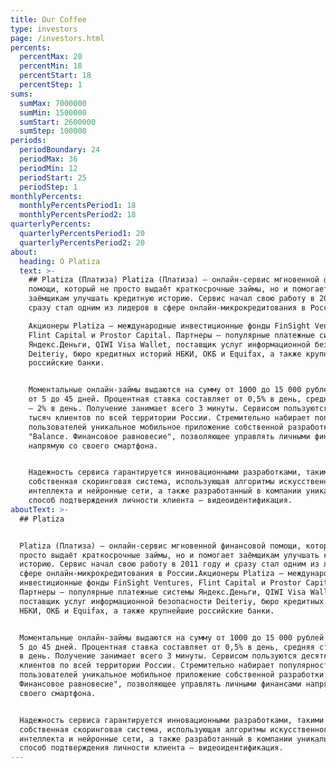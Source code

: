 ```yaml
---
title: Our Coffee
type: investors
page: /investors.html
percents:
  percentMax: 20
  percentMin: 18
  percentStart: 18
  percentStep: 1
sums:
  sumMax: 7000000
  sumMin: 1500000
  sumStart: 2600000
  sumStep: 100000
periods:
  periodBoundary: 24
  periodMax: 36
  periodMin: 12
  periodStart: 25
  periodStep: 1
monthlyPercents:
  monthlyPercentsPeriod1: 18
  monthlyPercentsPeriod2: 18
quarterlyPercents:
  quarterlyPercentsPeriod1: 20
  quarterlyPercentsPeriod2: 20
about:
  heading: O Platiza
  text: >-
    ## Platiza (Платиза) Platiza (Платиза) — онлайн-сервис мгновенной финансовой
    помощи, который не просто выдаёт краткосрочные займы, но и помогает
    заёмщикам улучшать кредитную историю. Сервис начал свою работу в 2011 году и
    сразу стал одним из лидеров в сфере онлайн-микрокредитования в России.

    Акционеры Platiza — международные инвестиционные фонды FinSight Ventures,
    Flint Capital и Prostor Capital. Партнеры — популярные платежные системы
    Яндекс.Деньги, QIWI Visa Wallet, поставщик услуг информационной безопасности
    Deiteriy, бюро кредитных историй НБКИ, ОКБ и Equifax, а также крупнейшие
    российские банки.


    Моментальные онлайн-займы выдаются на сумму от 1000 до 15 000 рублей и срок
    от 5 до 45 дней. Процентная ставка составляет от 0,5% в день, средняя ставка
    – 2% в день. Получение занимает всего 3 минуты. Сервисом пользуются десятки
    тысяч клиентов по всей территории России. Стремительно набирает популярность
    пользователей уникальное мобильное приложение собственной разработки
    "Balance. Финансовое равновесие", позволяющее управлять личными финансами
    напрямую со своего смартфона.


    Надежность сервиса гарантируется инновационными разработками, такими как
    собственная скоринговая система, использующая алгоритмы искусственного
    интеллекта и нейронные сети, а также разработанный в компании уникальный
    способ подтверждения личности клиента — видеоидентификация.
aboutText: >-
  ## Platiza


  Platiza (Платиза) — онлайн-сервис мгновенной финансовой помощи, который не
  просто выдаёт краткосрочные займы, но и помогает заёмщикам улучшать кредитную
  историю. Сервис начал свою работу в 2011 году и сразу стал одним из лидеров в
  сфере онлайн-микрокредитования в России.Акционеры Platiza — международные
  инвестиционные фонды FinSight Ventures, Flint Capital и Prostor Capital.
  Партнеры — популярные платежные системы Яндекс.Деньги, QIWI Visa Wallet,
  поставщик услуг информационной безопасности Deiteriy, бюро кредитных историй
  НБКИ, ОКБ и Equifax, а также крупнейшие российские банки.


  Моментальные онлайн-займы выдаются на сумму от 1000 до 15 000 рублей и срок от
  5 до 45 дней. Процентная ставка составляет от 0,5% в день, средняя ставка – 2%
  в день. Получение занимает всего 3 минуты. Сервисом пользуются десятки тысяч
  клиентов по всей территории России. Стремительно набирает популярность
  пользователей уникальное мобильное приложение собственной разработки "Balance.
  Финансовое равновесие", позволяющее управлять личными финансами напрямую со
  своего смартфона.


  Надежность сервиса гарантируется инновационными разработками, такими как
  собственная скоринговая система, использующая алгоритмы искусственного
  интеллекта и нейронные сети, а также разработанный в компании уникальный
  способ подтверждения личности клиента — видеоидентификация.
---
```




